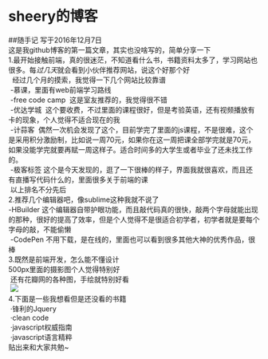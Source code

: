 # sheery的博客
##随手记
写于2016年12月7日<br/>
这是我github博客的第一篇文章，其实也没啥写的，简单分享一下<br/>
1.最开始接触前端，真的很迷茫，不知道看什么书，书籍资料太多了，学习网站也很多。每*过几天*就会看到小伙伴推荐网站，说这个好那个好<br/>
   经过几个月的摸索，我觉得一下几个网站比较靠谱<br/>
  -慕课，里面有web前端学习路线<br/>
  -free code camp  这是室友推荐的，我觉得很不错<br/>
  -优达学城  这个要收费，不过里面的课程很好，但是考验英语，还有视频播放有卡的现象，个人觉得不适合现在的我<br/>
  -计蒜客  偶然一次机会发现了这个，目前学完了里面的js课程，不是很难，这个是采用积分激励制，比如说一周70元，如果你在这一周把课全部学完就是70元，
   如果没能学完就要再赋一周这样子。适合时间多的大学生或者毕业了还未找工作的。<br/>
  -极客标签 这个是今天发现的，逛了一下很棒的样子，界面我就很喜欢，而且还有直播写代码什么的，里面很多关于前端的课<br/>
  以上排名不分先后<br/>
2.推荐几个编辑器吧，像sublime这种我就不说了<br/>
  -HBuilder 这个编辑器自带护眼功能，而且敲代码真的很快，敲两个字母就能出现的那种，很好的提高了效率，但是个人觉得不是很适合初学者，初学者就是要每个字母的敲，不能偷懒<br/>
  -CodePen 不用下载，是在线的，里面也可以看到很多其他大神的优秀作品，很棒<br/>
3.既然是前端开发，怎么能不懂设计<br/>
  500px里面的摄影图个人觉得特别好<br/>
  还有花瓣网的各种图，手绘就特别好看<br/>
  <img src = "http://img.hb.aicdn.com/e6b5a0f837140922859ef5c41d04d03c00a7b942237ad-YdOvf2_fw658"><br/>
4.下面是一些我想看但是还没看的书籍<br/>
  ·锋利的Jquery<br/>
  ·clean code<br/>
  ·javascript权威指南<br/>
  ·javascript语言精粹<br/>
 贴出来和大家共勉~
